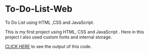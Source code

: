 # To-Do-List-Web
To Do List using HTML ,CSS and JavaScript.

This is my first project using HTML, CSS and JavaScript .
Here in this project I also used custom fonts and internal storage.

[CLICK HERE](https://rameesjahan.github.io/To-Do-List-Web/) to see the output of this code.
